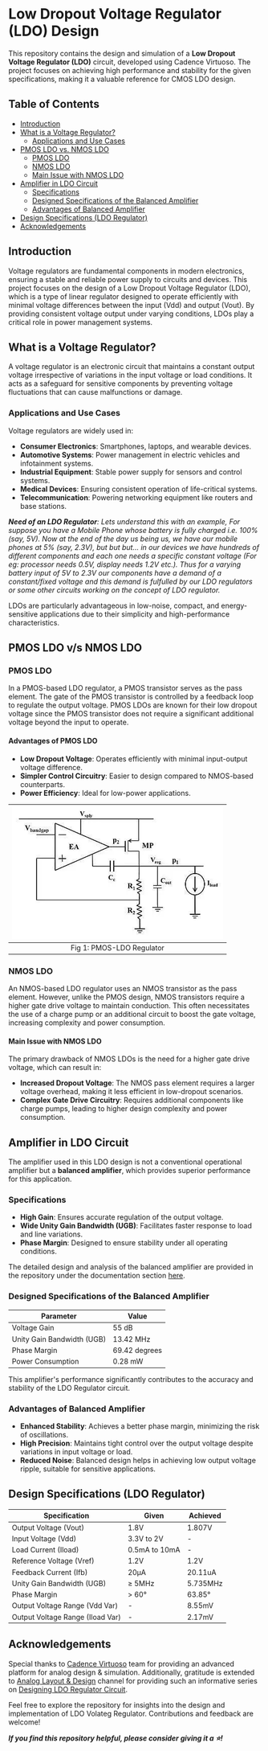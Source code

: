 # Low Dropout Voltage Regulator (LDO) Design

This repository contains the design and simulation of a **Low Dropout Voltage Regulator (LDO)** circuit, developed using Cadence Virtuoso. The project focuses on achieving high performance and stability for the given specifications, making it a valuable reference for CMOS LDO design.

## Table of Contents
- [Introduction](#introduction)
- [What is a Voltage Regulator?](#what-is-a-voltage-regulator)
  - [Applications and Use Cases](#applications-and-use-cases)
- [PMOS LDO vs. NMOS LDO](#pmos-ldo-vs-nmos-ldo)
  - [PMOS LDO](#pmos-ldo)
  - [NMOS LDO](#nmos-ldo)
  - [Main Issue with NMOS LDO](#main-issue-with-nmos-ldo)
- [Amplifier in LDO Circuit](#amplifier-in-ldo-circuit)
  - [Specifications](#specifications)
  - [Designed Specifications of the Balanced Amplifier](#Designed-Specifications-of-the-Balanced-Amplifier)
  - [Advantages of Balanced Amplifier](#advantages-of-balanced-amplifier)
- [Design Specifications (LDO Regulator)](#design-specifications-(LDO-Regulator))
- [Acknowledgements](#acknowledgements)

## Introduction
Voltage regulators are fundamental components in modern electronics, ensuring a stable and reliable power supply to circuits and devices. This project focuses on the design of a Low Dropout Voltage Regulator (LDO), which is a type of linear regulator designed to operate efficiently with minimal voltage differences between the input (Vdd) and output (Vout). By providing consistent voltage output under varying conditions, LDOs play a critical role in power management systems.

## What is a Voltage Regulator?
A voltage regulator is an electronic circuit that maintains a constant output voltage irrespective of variations in the input voltage or load conditions. It acts as a safeguard for sensitive components by preventing voltage fluctuations that can cause malfunctions or damage.

### Applications and Use Cases
Voltage regulators are widely used in:
- **Consumer Electronics**: Smartphones, laptops, and wearable devices.
- **Automotive Systems**: Power management in electric vehicles and infotainment systems.
- **Industrial Equipment**: Stable power supply for sensors and control systems.
- **Medical Devices**: Ensuring consistent operation of life-critical systems.
- **Telecommunication**: Powering networking equipment like routers and base stations.

***Need of an LDO Regulator**: Lets understand this with an example, For suppose you have a Mobile Phone whose battery is fully charged i.e. 100% (say, 5V). Now at the end of the day us being us, we have our mobile phones at 5% (say, 2.3V), but but but... in our devices we have hundreds of different components and each one needs a specific constant voltage (For eg: processor needs 0.5V, display needs 1.2V etc.). Thus for a varying battery input of 5V to 2.3V our components have a demand of a constant/fixed voltage and this demand is fulfulled by our LDO regulators or some other circuits working on the concept of LDO regulator.*

LDOs are particularly advantageous in low-noise, compact, and energy-sensitive applications due to their simplicity and high-performance characteristics.

## PMOS LDO v/s NMOS LDO

### PMOS LDO
In a PMOS-based LDO regulator, a PMOS transistor serves as the pass element. The gate of the PMOS transistor is controlled by a feedback loop to regulate the output voltage. PMOS LDOs are known for their low dropout voltage since the PMOS transistor does not require a significant additional voltage beyond the input to operate.

#### Advantages of PMOS LDO
- **Low Dropout Voltage**: Operates efficiently with minimal input-output voltage difference.
- **Simpler Control Circuitry**: Easier to design compared to NMOS-based counterparts.
- **Power Efficiency**: Ideal for low-power applications.

| ![PMOS LDO](https://github.com/HarshitSri-Analog/Low-Drop-Out-Voltage-Regulator/blob/main/Schematics%20%26%20Simulation/PMOS%20LDO%20ckt.png) | 
| :---: | 
| Fig 1: PMOS-LDO Regulator |

### NMOS LDO
An NMOS-based LDO regulator uses an NMOS transistor as the pass element. However, unlike the PMOS design, NMOS transistors require a higher gate drive voltage to maintain conduction. This often necessitates the use of a charge pump or an additional circuit to boost the gate voltage, increasing complexity and power consumption.

#### Main Issue with NMOS LDO
The primary drawback of NMOS LDOs is the need for a higher gate drive voltage, which can result in:
- **Increased Dropout Voltage**: The NMOS pass element requires a larger voltage overhead, making it less efficient in low-dropout scenarios.
- **Complex Gate Drive Circuitry**: Requires additional components like charge pumps, leading to higher design complexity and power consumption.

## Amplifier in LDO Circuit
The amplifier used in this LDO design is not a conventional operational amplifier but a **balanced amplifier**, which provides superior performance for this application.

### Specifications
- **High Gain**: Ensures accurate regulation of the output voltage.
- **Wide Unity Gain Bandwidth (UGB)**: Facilitates faster response to load and line variations.
- **Phase Margin**: Designed to ensure stability under all operating conditions.

The detailed design and analysis of the balanced amplifier are provided in the repository under the documentation section [here](https://github.com/HarshitSri-Analog/Low-Drop-Out-Voltage-Regulator/blob/main/Balanced%20Amplifier.pdf). 

### Designed Specifications of the Balanced Amplifier
| **Parameter**       | **Value**       |
|---------------------|-----------------|
| Voltage Gain        | 55 dB          |
| Unity Gain Bandwidth (UGB) | 13.42 MHz    |
| Phase Margin        | 69.42 degrees  |
| Power Consumption   | 0.28 mW        |

This amplifier's performance significantly contributes to the accuracy and stability of the LDO Regulator circuit.

### Advantages of Balanced Amplifier
- **Enhanced Stability**: Achieves a better phase margin, minimizing the risk of oscillations.
- **High Precision**: Maintains tight control over the output voltage despite variations in input voltage or load.
- **Reduced Noise**: Balanced design helps in achieving low output voltage ripple, suitable for sensitive applications.

## Design Specifications (LDO Regulator)

| **Specification**              | **Given**            | **Achieved**         |
|---------------------------------|----------------------|----------------------|
| Output Voltage (Vout)          | 1.8V                | 1.807V              |
| Input Voltage (Vdd)            | 3.3V to 2V          | -                   |
| Load Current (Iload)           | 0.5mA to 10mA       | -                   |
| Reference Voltage (Vref)       | 1.2V                | 1.2V                |
| Feedback Current (Ifb)         | 20µA                | 20.11uA             |
| Unity Gain Bandwidth (UGB)     | ≥ 5MHz              | 5.735MHz            |
| Phase Margin                   | > 60°               | 63.85°              |
| Output Voltage Range (Vdd Var) | -                   | 8.55mV              |
| Output Voltage Range (Iload Var)| -                   | 2.17mV             |

## Acknowledgements
Special thanks to [Cadence Virtuoso](https://www.cadence.com/en_US/home/tools/custom-ic-analog-rf-design/virtuoso-studio.html) team for providing an advanced platform for analog design & simulation. Additionally, gratitude is extended to [Analog Layout & Design](https://youtube.com/@analoglayoutdesign2342?si=MGVNuvAb5QREWzpp) channel for providing such an informative series on [Designing LDO Regulator Circuit](https://youtu.be/kuY9KpJeZW0?si=XeTRorBCeDtmaaFk). 

Feel free to explore the repository for insights into the design and implementation of LDO Volateg Regulator. Contributions and feedback are welcome!

***If you find this repository helpful, please consider giving it a ⭐!***
